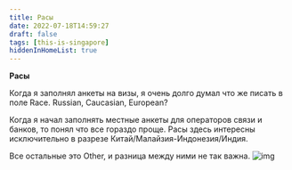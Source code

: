 ```yaml
---
title: Расы
date: 2022-07-18T14:59:27
draft: false
tags: [this-is-singapore]
hiddenInHomeList: true
---
```

**Расы**

Когда я заполнял анкеты на визы, я очень долго думал что же писать в поле Race. Russian, Caucasian, European?

Когда я начал заполнять местные анкеты для операторов связи и банков, то понял что все гораздо проще. Расы здесь интересны исключительно в разрезе Китай/Малайзия-Индонезия/Индия.

Все остальные это Other, и разница между ними не так важна.
![img](/images/this-is-singapore/photos/photo_10@18-07-2022_14-59-27.jpg#center)
